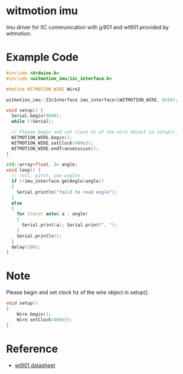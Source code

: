 # witmotion imu
Imu driver for IIC communication with jy901 and wt901 provided by witmotion. 

# Example Code
```cpp
#include <Arduino.h>
#include <witmotion_imu/i2c_interface.h>

#define WITMOTION_WIRE Wire2

witmotion_imu::I2cInterface imu_interface(&WITMOTION_WIRE, 0x50);

void setup() {
  Serial.begin(9600);
  while (!Serial);

  // Please begin and set clock hz of the wire object in setup(). 
  WITMOTION_WIRE.begin();
  WITMOTION_WIRE.setClock(400e3);
  WITMOTION_WIRE.endTransmission();
}

std::array<float, 3> angle;
void loop() {
  // roll, pitch, yaw angles
  if (!imu_interface.getAngle(angle))
  {
    Serial.println("faild to read angle");
  }
  else 
  {
    for (const auto& a : angle)
    {
      Serial.print(a); Serial.print(", ");
    }
    Serial.println();
  }
  delay(100);
}
```

# Note
Please begin and set clock hz of the wire object in setup(). 

```cpp
void setup()
{
    Wire.begin();
    Wire.setClock(400e3);
}
```

# Reference 
* [wt901 datasheet](https://images-na.ssl-images-amazon.com/images/I/B11fVGszLsS.pdf)